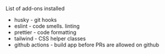 List of add-ons installed

- husky - git hooks
- eslint - code smells. linting
- prettier - code formatting
- tailwind - CSS helper classes
- github actions - build app before PRs are allowed on github
